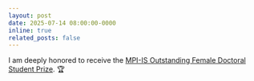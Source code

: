 ```yaml
---
layout: post
date: 2025-07-14 08:00:00-0000
inline: true
related_posts: false
---
```


I am deeply honored to receive the [MPI-IS Outstanding Female Doctoral Student Prize](https://is.mpg.de/news/vivian-nastl-wins-2025-mpi-is-outstanding-female-doctoral-student-prize). :trophy:
